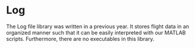 # Log
The Log file library was written in a previous year. It stores flight data in an organized manner such that it can be easily interpreted with our MATLAB scripts. Furthermore, there are no executables in this library.